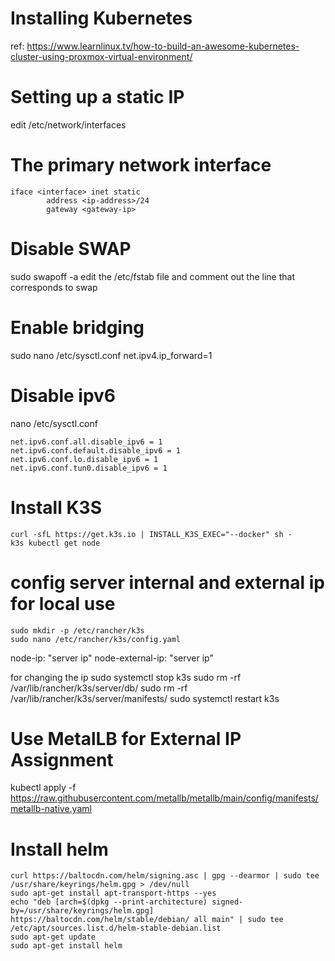 # Installing Kubernetes
ref: https://www.learnlinux.tv/how-to-build-an-awesome-kubernetes-cluster-using-proxmox-virtual-environment/
# Setting up a static IP
edit /etc/network/interfaces

# The primary network interface
```
iface <interface> inet static
        address <ip-address>/24
        gateway <gateway-ip>
```
# Disable SWAP
sudo swapoff -a
edit the /etc/fstab file and comment out the line that corresponds to swap

# Enable bridging

sudo nano /etc/sysctl.conf
net.ipv4.ip_forward=1

# Disable ipv6
nano /etc/sysctl.conf
```
net.ipv6.conf.all.disable_ipv6 = 1
net.ipv6.conf.default.disable_ipv6 = 1
net.ipv6.conf.lo.disable_ipv6 = 1
net.ipv6.conf.tun0.disable_ipv6 = 1
```
# Install K3S
```
curl -sfL https://get.k3s.io | INSTALL_K3S_EXEC="--docker" sh -
k3s kubectl get node 
```

# config server internal and external ip for local use
```
sudo mkdir -p /etc/rancher/k3s
sudo nano /etc/rancher/k3s/config.yaml
```
node-ip: "server ip"
node-external-ip: "server ip"

for changing the ip
sudo systemctl stop k3s
sudo rm -rf /var/lib/rancher/k3s/server/db/
sudo rm -rf /var/lib/rancher/k3s/server/manifests/
sudo systemctl restart k3s



# Use MetalLB for External IP Assignment
kubectl apply -f https://raw.githubusercontent.com/metallb/metallb/main/config/manifests/metallb-native.yaml

# Install helm
```
curl https://baltocdn.com/helm/signing.asc | gpg --dearmor | sudo tee /usr/share/keyrings/helm.gpg > /dev/null
sudo apt-get install apt-transport-https --yes
echo "deb [arch=$(dpkg --print-architecture) signed-by=/usr/share/keyrings/helm.gpg] https://baltocdn.com/helm/stable/debian/ all main" | sudo tee /etc/apt/sources.list.d/helm-stable-debian.list
sudo apt-get update
sudo apt-get install helm
```